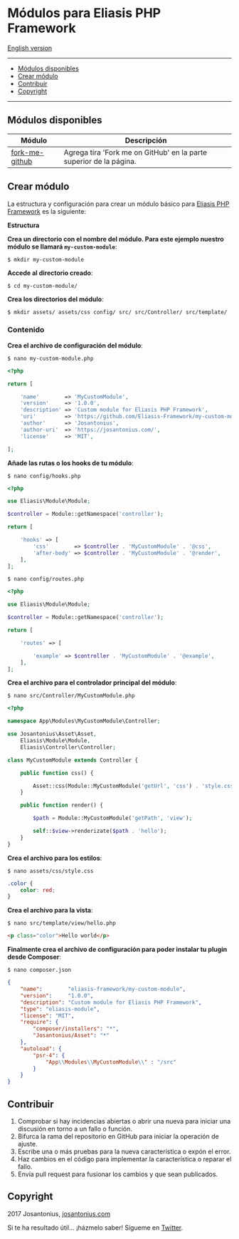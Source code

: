 # Módulos para Eliasis PHP Framework

[English version](README-ES.md)

---

- [Módulos disponibles](#módulos-disponibles)
- [Crear módulo](#crear-módulo)
- [Contribuir](#contribuir)
- [Copyright](#copyright)

---

## Módulos disponibles

| Módulo | Descripción |
| --- | --- |
| [fork-me-github](https://github.com/Eliasis-Framework/fork-me-github) | Agrega tira 'Fork me on GitHub' en la parte superior de la página. |

## Crear módulo

La estructura y configuración para crear un módulo básico para [Eliasis PHP Framework](https://github.com/eliasis-framework/eliasis) es la siguiente:

**Estructura**

**Crea un directorio con el nombre del módulo. Para este ejemplo nuestro módulo se llamará `my-custom-module`**:

    $ mkdir my-custom-module

**Accede al directorio creado**:

    $ cd my-custom-module/

**Crea los directorios del módulo**:

    $ mkdir assets/ assets/css config/ src/ src/Controller/ src/template/

### Contenido

**Crea el archivo de configuración del módulo**:

	$ nano my-custom-module.php 

```php
<?php

return [

    'name'        => 'MyCustomModule',
    'version'     => '1.0.0',
    'description' => 'Custom module for Eliasis PHP Framework',
    'uri'         => 'https://github.com/Eliasis-Framework/my-custom-module',
    'author'      => 'Josantonius',
    'author-uri'  => 'https://josantonius.com/',
    'license'     => 'MIT',

];
```

**Añade las rutas o los hooks de tu módulo**:

    $ nano config/hooks.php 

```php
<?php

use Eliasis\Module\Module;

$controller = Module::getNamespace('controller');

return [

    'hooks' => [
        'css'        => $controller . 'MyCustomModule' . '@css',
        'after-body' => $controller . 'MyCustomModule' . '@render',
    ],
];
```

    $ nano config/routes.php 

```php
<?php

use Eliasis\Module\Module;

$controller = Module::getNamespace('controller');

return [

    'routes' => [

        'example' => $controller . 'MyCustomModule' . '@example',
    ],
];
```

**Crea el archivo para el controlador principal del módulo**:

	$ nano src/Controller/MyCustomModule.php 

```php
<?php

namespace App\Modules\MyCustomModule\Controller;

use Josantonius\Asset\Asset,
    Eliasis\Module\Module,
    Eliasis\Controller\Controller;

class MyCustomModule extends Controller {

    public function css() {

        Asset::css(Module::MyCustomModule('getUrl', 'css') . 'style.css');
    }

    public function render() {

        $path = Module::MyCustomModule('getPath', 'view');

        self::$view->renderizate($path . 'hello');
    }
}
```

**Crea el archivo para los estilos**:

	$ nano assets/css/style.css

```css
.color {
	color: red;
}
```

**Crea el archivo para la vista**:

	$ nano src/template/view/hello.php

```html
<p class="color">Hello world</p>
```

**Finalmente crea el archivo de configuración para poder instalar tu plugin desde Composer**:

	$ nano composer.json

```json
{
    "name":        "eliasis-framework/my-custom-module",
    "version":     "1.0.0",
    "description": "Custom module for Eliasis PHP Framework",
    "type": "eliasis-module",
    "license": "MIT",
    "require": {
        "composer/installers": "*",
        "Josantonius/Asset": "*"
    },
    "autoload": {
        "psr-4": {
            "App\\Modules\\MyCustomModule\\" : "/src"
        }
    }
}

```

## Contribuir
1. Comprobar si hay incidencias abiertas o abrir una nueva para iniciar una discusión en torno a un fallo o función.
1. Bifurca la rama del repositorio en GitHub para iniciar la operación de ajuste.
1. Escribe una o más pruebas para la nueva característica o expón el error.
1. Haz cambios en el código para implementar la característica o reparar el fallo.
1. Envía pull request para fusionar los cambios y que sean publicados.

## Copyright

2017 Josantonius, [josantonius.com](https://josantonius.com/)

Si te ha resultado útil... ¡házmelo saber! Sígueme en [Twitter](https://twitter.com/Josantonius).